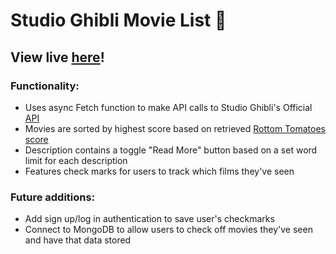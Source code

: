 # Studio Ghibli Movie List :movie_camera:

## View live [here](https://studio-ghibli-api.kathleenwang.repl.co)!

### Functionality: 

- Uses async Fetch function to make API calls to Studio Ghibli's Official [API](https://ghibliapi.herokuapp.com/)
- Movies are sorted by highest score based on retrieved [Rottom Tomatoes score](https://ghibliapi.herokuapp.com/#tag/Films%2Fpaths%2F~1films%2Fget)
- Description contains a toggle "Read More" button based on a set word limit for each description 
- Features check marks for users to track which films they've seen

### Future additions: 

- Add sign up/log in authentication to save user's checkmarks 
- Connect to MongoDB to allow users to check off movies they've seen and have that data stored 
 

 
